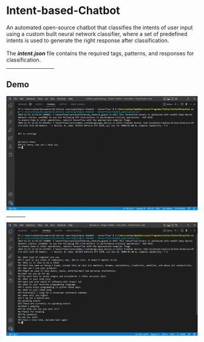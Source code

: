 # Intent-based-Chatbot
An automated open-source chatbot that classifies the intents of user input using a custom built neural network classifier, where a set of predefined intents is used to generate the right response after classification. 
<br><br>
The <strong><i>intent.json</i></strong> file contains the required tags, patterns, and responses for classification.

<hr style="width:25%;">
<h2>Demo</h2>
<img src="https://github.com/eshaan2411/Intent-based-Chatbot/blob/main/samples/chatbot_demo.gif" style="text-align: center;">

<hr style="width:10%;">

<img src="https://github.com/eshaan2411/Intent-based-Chatbot/blob/main/samples/demo.png">

